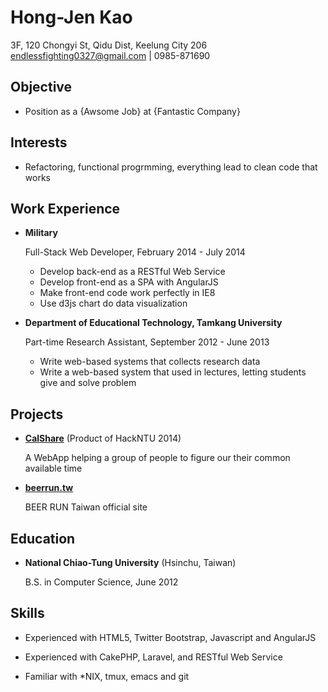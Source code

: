 Hong-Jen Kao
============

3F, 120 Chongyi St, Qidu Dist, Keelung City 206
<endlessfighting0327@gmail.com> | 0985-871690

Objective
---------

*   Position as a {Awsome Job} at {Fantastic Company}


Interests
---------

*   Refactoring, functional progrmming, everything lead to  clean code that works


Work Experience
---------------

*   **Military**

    Full-Stack Web Developer, February 2014 - July 2014

    -   Develop back-end as a RESTful Web Service
    -   Develop front-end as a SPA with AngularJS
    -   Make front-end code work perfectly in IE8
    -   Use d3js chart do data visualization

*   **Department of Educational Technology, Tamkang University**

    Part-time Research Assistant, September 2012 - June 2013

    -   Write web-based systems that collects research data
    -   Write a web-based system that used in lectures, letting students give and
        solve problem


Projects
--------

*   **[CalShare](http://calshare.herokuapp.com)** (Product of HackNTU 2014)

    A WebApp helping a group of people to figure our their common available time

*   **[beerrun.tw](http://beerrun-tw.herokuapp.com)**

    BEER RUN Taiwan official site


Education
---------

*   **National Chiao-Tung University** (Hsinchu, Taiwan)

    B.S. in Computer Science, June 2012


Skills
------

*   Experienced with HTML5, Twitter Bootstrap, Javascript and AngularJS

*   Experienced with CakePHP, Laravel, and RESTful Web Service

*   Familiar with *NIX, tmux, emacs and git


